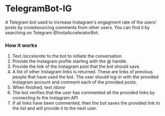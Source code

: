 # TelegramBot-IG
 A Telegram bot used to increase Instagram's engagment rate of the users' posts by crowdsourcing comments from other users. You can find it by searching on Telegram @InstaAcceleratorBot.
 
 ### How it works
 1. Text */accelerate* to the bot to initiate the conversation
 2. Provide the Instagram profile starting with the @ handle.
 3. Provide the link of the Instagram post that the bot should save.
 4. A list of other Instagram links is returned. These are links of previous people that have used the bot. The user should log-in with the provided Instagram account and comment each of the provided posts.
 5. When finished, text */done*
 6. The bot verifies that the user has commented all the provided links by connecting to the Instagram API
 7. If all links have been commented, then the bot saves the provided link to the list and will provide it to the next user.
